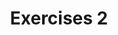 ---
title: Exercises 2
linktitle: Exercises 2
toc: true
type: docs
draft: false
menu:
  mlis_rl:
    parent: Deterministic Reinforcement Learning
    weight: 6

# Prev/next pager order (if `docs_section_pager` enabled in `params.toml`)
weight: 6
---